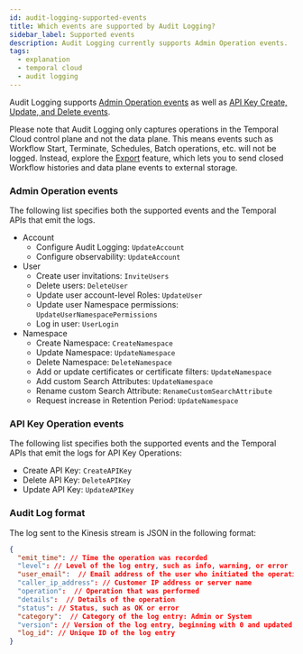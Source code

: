 ```yaml
---
id: audit-logging-supported-events
title: Which events are supported by Audit Logging?
sidebar_label: Supported events
description: Audit Logging currently supports Admin Operation events.
tags:
  - explanation
  - temporal cloud
  - audit logging
---
```


Audit Logging supports [Admin Operation events](#admin-operation-events) as well as [API Key Create, Update, and Delete events](#admin-operation-events).

Please note that Audit Logging only captures operations in the Temporal Cloud control plane and not the data plane. This means events such as Workflow Start, Terminate, Schedules, Batch operations, etc. will not be logged.
Instead, explore the [Export](/cloud/export) feature, which lets you to send closed Workflow histories and data plane events to external storage.

### Admin Operation events

The following list specifies both the supported events and the Temporal APIs that emit the logs.

- Account
  - Configure Audit Logging: `UpdateAccount`
  - Configure observability: `UpdateAccount`
- User
  - Create user invitations: `InviteUsers`
  - Delete users: `DeleteUser`
  - Update user account-level Roles: `UpdateUser`
  - Update user Namespace permissions: `UpdateUserNamespacePermissions`
  - Log in user: `UserLogin`
- Namespace
  - Create Namespace: `CreateNamespace`
  - Update Namespace: `UpdateNamespace`
  - Delete Namespace: `DeleteNamespace`
  - Add or update certificates or certificate filters: `UpdateNamespace`
  - Add custom Search Attributes: `UpdateNamespace`
  - Rename custom Search Attribute: `RenameCustomSearchAttribute`
  - Request increase in Retention Period: `UpdateNamespace`

### API Key Operation events

The following list specifies both the supported events and the Temporal APIs that emit the logs for API Key Operations:

- Create API Key: `CreateAPIKey`
- Delete API Key: `DeleteAPIKey`
- Update API Key: `UpdateAPIKey`

### Audit Log format

The log sent to the Kinesis stream is JSON in the following format:

```json
{
  "emit_time": // Time the operation was recorded
  "level": // Level of the log entry, such as info, warning, or error
  "user_email":  // Email address of the user who initiated the operation
  "caller_ip_address": // Customer IP address or server name
  "operation":  // Operation that was performed
  "details":  // Details of the operation
  "status": // Status, such as OK or error
  "category":  // Category of the log entry: Admin or System
  "version": // Version of the log entry, beginning with 0 and updated when a backfill or resend of the same log occurs
  "log_id": // Unique ID of the log entry
}
```
